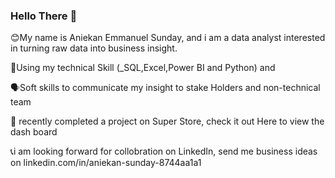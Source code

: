 ### Hello There 👋
😊My name is Aniekan Emmanuel Sunday, and i am a data analyst interested in turning raw data into business insight.
 
 💬Using my technical Skill (_SQL,Excel,Power BI and Python) and 

🗣️Soft skills to communicate my insight to stake Holders and non-technical team

💊 recently completed a project on Super Store, check it out Here to view the dash board

📞i am looking forward for collobration on LinkedIn, send me business ideas on linkedin.com/in/aniekan-sunday-8744aa1a1

